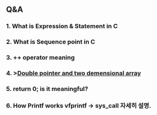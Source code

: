 
## Q&A ##

  ### 1. What is Expression & Statement in C

  ### 2. What is Sequence point in C
  
  ### 3. ++ operator meaning 
  
  ### 4. >[Double pointer and two demensional array](https://stackoverflow.com/questions/15401306/two-dimensional-arrays-with-pointers)
  
  ### 5. return 0; is it meaningful?

  ### 6. How Printf works vfprintf -> sys_call 자세히 설명.
